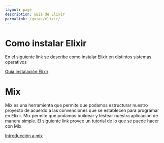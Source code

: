 ```yaml
---
layout: page
description: Guia de Elixir
permalink: /guias/elixir/
---
```


# Como instalar Elixir

En el siguiente link se describe como instalar Elixir en distintos sistemas operativos

[Guia instalación Elixir](http://elixir-lang.org/install.html)

# Mix

Mix es una herramienta que permite que podamos estructurar nuestro proyecto de acuerdo a las convenciones que se establecen para programar en Elixir.
Mix permite que podamos buildear y testear nuestra aplicacion de manera simple. El siguiente link provee un tutorial de lo que se puede hacer con Mix. 

[Introducción a mix](http://elixir-lang.org/getting-started/mix-otp/introduction-to-mix.html)
